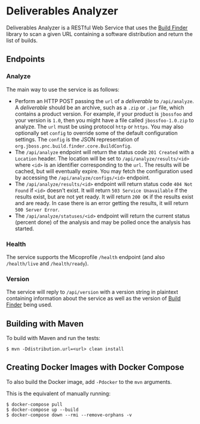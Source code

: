 # Deliverables Analyzer

Deliverables Analyzer is a RESTful Web Service that uses the
[Build Finder](https://github.com/project-ncl/build-finder) library to
scan a given URL containing a software distribution and return the list
of builds.

## Endpoints

### Analyze

The main way to use the service is as follows:

- Perform an HTTP POST passing the `url` of a *deliverable* to
  `/api/analyze`. A *deliverable* should be an archive, such as a `.zip`
  or `.jar` file, which contains a product version. For example, if your
  product is `jbossfoo` and your version is `1.0`, then you might have a
  file called `jbossfoo-1.0.zip` to analyze. The `url` must be using
  protocol `http` or `https`. You may also optionally set `config` to
  override some of the default configuration settings. The `config` is
  the JSON representation of
  `org.jboss.pnc.build.finder.core.BuildConfig`.
- The `/api/analyze` endpoint will return the status code `201 Created`
  with a `Location` header. The location will be set to
  `/api/analyze/results/<id>` where `<id>` is an identifier
  corresponding to the `url`. The results will be cached, but will
  eventually expire. You may fetch the configuration used by accessing
  the `/api/analyze/configs/<id>` endpoint.
- The `/api/analyze/results/<id>` endpoint will return status code `404
  Not Found` if `<id>` doesn't exist. It will return `503 Service
  Unavailable` if the results exist, but are not yet ready. It will
  return `200 OK` if the results exist and are ready. In case there is
  an error getting the results, it will return `500 Server Error`.
- The `/api/analyze/statuses/<id>` endpoint will return the current
  status (percent done) of the analysis and may be polled once the
  analysis has started.

### Health

The service supports the Micoprofile `/health` endpoint (and also
`/health/live` and `/health/ready`).

### Version

The service will reply to `/api/version` with a version string in
plaintext containing information about the service as well as the
version of [Build Finder](https://github.com/project-ncl/build-finder)
being used.

## Building with Maven

To build with Maven and run the tests:

```
$ mvn -Ddistribution.url=<url> clean install
```

## Creating Docker Images with Docker Compose

To also build the Docker image, add `-Pdocker` to the `mvn` arguments.

This is the equivalent of manually running:

```
$ docker-compose pull
$ docker-compose up --build
$ docker-compose down --rmi --remove-orphans -v
```
